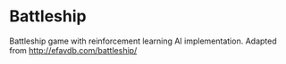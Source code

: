 # Battleship
Battleship game with reinforcement learning AI implementation. Adapted from http://efavdb.com/battleship/

